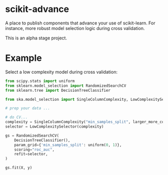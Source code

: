 # scikit-advance

A place to publish components that advance your use of scikit-learn. For instance, more
robust model selection logic during cross validation.

This is an alpha stage project.

# Example

Select a low complexity model during cross validation:

```python
from scipy.stats import uniform
from sklearn.model_selection import RandomizedSearchCV
from sklearn.tree import DecisionTreeClassifier

from ska.model_selection import SingleColumnComplexity, LowComplexitySelector

# prep your data ...

# do CV...
complexity = SingleColumnComplexity("min_samples_split", larger_more_complex=False)
selector = LowComplexitySelector(complexity)

gs = RandomizedSearchCV(
    DecisionTreeClassifier(),
    param_grid={'min_samples_split': uniform(0, 1)},
    scoring="roc_auc",
    refit=selector,
)

gs.fit(X, y)
```
